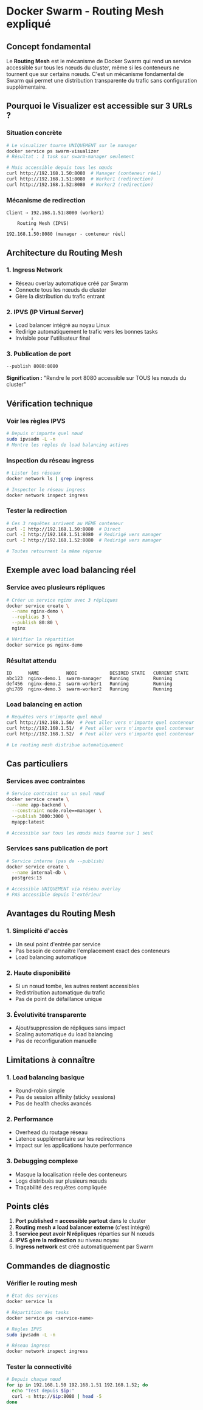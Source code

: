 # Docker Swarm - Routing Mesh expliqué

## Concept fondamental

Le **Routing Mesh** est le mécanisme de Docker Swarm qui rend un service accessible sur tous les nœuds du cluster, même si les conteneurs ne tournent que sur certains nœuds.
C'est un mécanisme fondamental de Swarm qui permet une distribution transparente du trafic sans configuration supplémentaire.

## Pourquoi le Visualizer est accessible sur 3 URLs ?

### Situation concrète
```bash
# Le visualizer tourne UNIQUEMENT sur le manager
docker service ps swarm-visualizer
# Résultat : 1 task sur swarm-manager seulement

# Mais accessible depuis tous les nœuds
curl http://192.168.1.50:8080  # Manager (conteneur réel)
curl http://192.168.1.51:8080  # Worker1 (redirection)
curl http://192.168.1.52:8080  # Worker2 (redirection)
```

### Mécanisme de redirection
```
Client → 192.168.1.51:8080 (worker1)
         ↓
    Routing Mesh (IPVS)
         ↓
192.168.1.50:8080 (manager - conteneur réel)
```

## Architecture du Routing Mesh

### 1. Ingress Network
- Réseau overlay automatique créé par Swarm
- Connecte tous les nœuds du cluster
- Gère la distribution du trafic entrant

### 2. IPVS (IP Virtual Server)
- Load balancer intégré au noyau Linux
- Redirige automatiquement le trafic vers les bonnes tasks
- Invisible pour l'utilisateur final

### 3. Publication de port
```bash
--publish 8080:8080
```
**Signification :** "Rendre le port 8080 accessible sur TOUS les nœuds du cluster"

## Vérification technique

### Voir les règles IPVS
```bash
# Depuis n'importe quel nœud
sudo ipvsadm -L -n
# Montre les règles de load balancing actives
```

### Inspection du réseau ingress
```bash
# Lister les réseaux
docker network ls | grep ingress

# Inspecter le réseau ingress
docker network inspect ingress
```

### Tester la redirection
```bash
# Ces 3 requêtes arrivent au MÊME conteneur
curl -I http://192.168.1.50:8080  # Direct
curl -I http://192.168.1.51:8080  # Redirigé vers manager
curl -I http://192.168.1.52:8080  # Redirigé vers manager

# Toutes retournent la même réponse
```

## Exemple avec load balancing réel

### Service avec plusieurs répliques
```bash
# Créer un service nginx avec 3 répliques
docker service create \
  --name nginx-demo \
  --replicas 3 \
  --publish 80:80 \
  nginx

# Vérifier la répartition
docker service ps nginx-demo
```

### Résultat attendu
```
ID      NAME          NODE            DESIRED STATE   CURRENT STATE
abc123  nginx-demo.1  swarm-manager   Running         Running
def456  nginx-demo.2  swarm-worker1   Running         Running  
ghi789  nginx-demo.3  swarm-worker2   Running         Running
```

### Load balancing en action
```bash
# Requêtes vers n'importe quel nœud
curl http://192.168.1.50/  # Peut aller vers n'importe quel conteneur
curl http://192.168.1.51/  # Peut aller vers n'importe quel conteneur
curl http://192.168.1.52/  # Peut aller vers n'importe quel conteneur

# Le routing mesh distribue automatiquement
```

## Cas particuliers

### Services avec contraintes
```bash
# Service contraint sur un seul nœud
docker service create \
  --name app-backend \
  --constraint node.role==manager \
  --publish 3000:3000 \
  myapp:latest

# Accessible sur tous les nœuds mais tourne sur 1 seul
```

### Services sans publication de port
```bash
# Service interne (pas de --publish)
docker service create \
  --name internal-db \
  postgres:13

# Accessible UNIQUEMENT via réseau overlay
# PAS accessible depuis l'extérieur
```

## Avantages du Routing Mesh

### 1. Simplicité d'accès
- Un seul point d'entrée par service
- Pas besoin de connaître l'emplacement exact des conteneurs
- Load balancing automatique

### 2. Haute disponibilité
- Si un nœud tombe, les autres restent accessibles
- Redistribution automatique du trafic
- Pas de point de défaillance unique

### 3. Évolutivité transparente
- Ajout/suppression de répliques sans impact
- Scaling automatique du load balancing
- Pas de reconfiguration manuelle

## Limitations à connaître

### 1. Load balancing basique
- Round-robin simple
- Pas de session affinity (sticky sessions)
- Pas de health checks avancés

### 2. Performance
- Overhead du routage réseau
- Latence supplémentaire sur les redirections
- Impact sur les applications haute performance

### 3. Debugging complexe
- Masque la localisation réelle des conteneurs
- Logs distribués sur plusieurs nœuds
- Traçabilité des requêtes compliquée

## Points clés

1. **Port published = accessible partout** dans le cluster
2. **Routing mesh ≠ load balancer externe** (c'est intégré)
3. **1 service peut avoir N répliques** réparties sur N nœuds
4. **IPVS gère la redirection** au niveau noyau
5. **Ingress network** est créé automatiquement par Swarm

## Commandes de diagnostic

### Vérifier le routing mesh
```bash
# État des services
docker service ls

# Répartition des tasks
docker service ps <service-name>

# Règles IPVS
sudo ipvsadm -L -n

# Réseau ingress
docker network inspect ingress
```

### Tester la connectivité
```bash
# Depuis chaque nœud
for ip in 192.168.1.50 192.168.1.51 192.168.1.52; do
  echo "Test depuis $ip:"
  curl -s http://$ip:8080 | head -5
done
```

